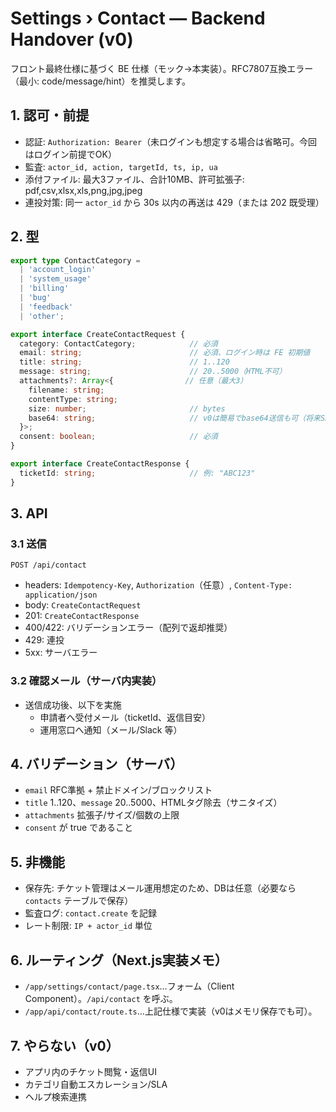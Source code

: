 # Settings › Contact — Backend Handover (v0)

フロント最終仕様に基づく BE 仕様（モック→本実装）。RFC7807互換エラー（最小: code/message/hint）を推奨します。

## 1. 認可・前提
- 認証: `Authorization: Bearer`（未ログインも想定する場合は省略可。今回はログイン前提でOK）
- 監査: `actor_id, action, targetId, ts, ip, ua`
- 添付ファイル: 最大3ファイル、合計10MB、許可拡張子: pdf,csv,xlsx,xls,png,jpg,jpeg
- 連投対策: 同一 `actor_id` から 30s 以内の再送は 429（または 202 既受理）

## 2. 型
```ts
export type ContactCategory =
  | 'account_login'
  | 'system_usage'
  | 'billing'
  | 'bug'
  | 'feedback'
  | 'other';

export interface CreateContactRequest {
  category: ContactCategory;            // 必須
  email: string;                        // 必須、ログイン時は FE 初期値
  title: string;                        // 1..120
  message: string;                      // 20..5000（HTML不可）
  attachments?: Array<{                // 任意（最大3）
    filename: string;
    contentType: string;
    size: number;                       // bytes
    base64: string;                     // v0は簡易でbase64送信も可（将来S3直PUTへ）
  }>;
  consent: boolean;                     // 必須
}

export interface CreateContactResponse {
  ticketId: string;                     // 例: "ABC123"
}
```

## 3. API
### 3.1 送信
```
POST /api/contact
```
- headers: `Idempotency-Key`, `Authorization`（任意）, `Content-Type: application/json`
- body: `CreateContactRequest`
- 201: `CreateContactResponse`
- 400/422: バリデーションエラー（配列で返却推奨）
- 429: 連投
- 5xx: サーバエラー

### 3.2 確認メール（サーバ内実装）
- 送信成功後、以下を実施
  - 申請者へ受付メール（ticketId、返信目安）
  - 運用窓口へ通知（メール/Slack 等）

## 4. バリデーション（サーバ）
- `email` RFC準拠 + 禁止ドメイン/ブロックリスト
- `title` 1..120、`message` 20..5000、HTMLタグ除去（サニタイズ）
- `attachments` 拡張子/サイズ/個数の上限
- `consent` が true であること

## 5. 非機能
- 保存先: チケット管理はメール運用想定のため、DBは任意（必要なら `contacts` テーブルで保存）
- 監査ログ: `contact.create` を記録
- レート制限: `IP + actor_id` 単位

## 6. ルーティング（Next.js実装メモ）
- `/app/settings/contact/page.tsx`…フォーム（Client Component）。`/api/contact` を呼ぶ。
- `/app/api/contact/route.ts`…上記仕様で実装（v0はメモリ保存でも可）。

## 7. やらない（v0）
- アプリ内のチケット閲覧・返信UI
- カテゴリ自動エスカレーション/SLA
- ヘルプ検索連携


